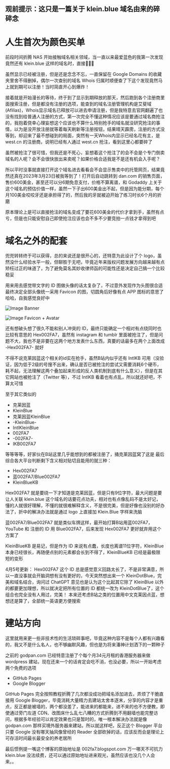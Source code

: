 <!-- ##{"timestamp":1680075000}## -->

## 观前提示：这只是一篇关于 klein.blue 域名由来的碎碎念

# 人生首次为颜色买单
前段时间折腾 NAS 开始接触域名相关领域，当一直以来最爱蓝色的我第一次发现竟然还有 klein.blue 这样的域名时，直接🤩🤩🤩

虽然显示已经被注册，但是还是念念不忘，一直保留在 Google Domains 的收藏夹里舍不得删掉，偶尔一次查别的域名 Whois 归属时顺便查了下这个发现竟然马上就到期可以注册！当时简直开心到爆炸！

接着就是开始漫长的等待，终于到了显示到期释放的那天，然后跑到各个注册商里面搜索注册，但是都没有注册的选项，能查到的域名注册管理机构是艾斐域 (Afilias)，Whois显示域名已释放可以进去申请注册，但是我特意去官网翻遍了也没有找到给普通人注册的方式，第一次完全不懂这种情况应该是要通过域名商抢注的，我抱着侥幸心理妄想这个应该也不算什么特别抢手的域名就没研究抢注的事情，以为是没开放注册就等着每天刷新等注册按钮，结果晴天霹雳，注册的方式没等到，却迎来了最不想碰到的局面，突然有一天Whois内显示已经名花有主，是 west.cn 的注册商，说明已经有人通过 west.cn 抢注，看到这里心都要碎了

虽然被抢注了很可惜，但我还是不死心，妄想着这个抢注了的会不会是个专门倒卖域名的人呢？会不会很快放出来卖呢？如果价格合适我是不是还有机会入手呢？

所以平时没事就直接打开这个域名进去看看会不会显示售卖中的托管网页，结果竟然还真在2023年3月23日被我等到了！打开后自动跳转到 dan.com 的销售页面，售价600美金，甚至还可以分6期免息支付，价格不算离谱，和 Godaddy 上关于这个域名的预估价值一样，虽然一下子出600美金出不起，但是因为能分期，每个月100美金咬咬牙还是承担得了的，然后我的牙就被迫开始了练习时长6个月的折磨

原本理论上是可以直接抢注的域名变成了要花600美金的代价才拿到手，虽然有点亏，但是也只能安慰自己即使抢注应该也会不多不少要竞拍一点钱才拿得到吧

# 域名之外的配套
兜兜转转终于可以获得，总的来说还是很开心的，还特意为此设计了个 logo，虽然没什么经验水平一般，但聊胜于无吧，毕竟近年来版权问题发展方向越来越有点矫枉过正的味道了，为了避免莫名其妙收律师函的可能性还是决定自己搞一个比较稳妥

用来用去感觉带文字的 ID 图做头像的话太复杂了，不过意外发现作为头图很合适
最终决定全部头像统一采用 Favicon 的图，切圆角后好像有点 APP 图标的意思了哈哈，自我感觉良好中

![Image](https://github.com/user-attachments/assets/d18cce9b-b169-4635-8b0b-2f51bb6a3425)
Banner

![Image](https://github.com/user-attachments/assets/15b89e65-3cfc-40f9-96a5-b3f497bd8f0e)
Favicon + Avatar

还有想破头想了很久不能和别人冲突的 ID，最终只能确定一个相对有点绕同时也比较有意思的 Hex002FA7，虽然有 instagram 和 tumblr 里面被抢注了，但是问题不大，我也不是非要在这两个地方发表什么东西，真要的话最多在两个上面改成 -Hex002FA7- 就好

不得不说克莱因蓝这个相关的id实在抢手，虽然B站内似乎还有 IntlKB 可用（没验证，因为低于2级的号搜不出来，确认是否已被抢注的尝试又需要消耗6个硬币，耗不起，无法理解这两个叠加起来形成的反人类机制到底有什么意义），但是在其它网站也被抢注了（Twitter 等），不过 IntlKB 看着也有点乱，所以就还好吧，不算太可惜

至于其它类似的

- 克莱因蓝
- KleinBlue
- 克莱因蓝KleinBlue
- -KleinBlue-
- IntlKleinBlue
- 002FA7
- -002FA7-
- IKB002FA7

等等等等，好家伙在B站这里几乎能想到的都被注册了，捅克莱因蓝窝了这是
最后综合各大平台判断剩下含义相对贴切且能用的就三种：

- Hex002FA7
- 蓝002FA7/Blue002FA7
- KleinBlueKB

Hex002FA7 就是要绕一下才知道是克莱因蓝，但是只有9位字符，最大问题是要让人关联 klein.blue 这个域名的话要花点功夫，相对也有点像乱码不是太好记，懂的人就很好理解，不懂的就很难解释含义，不是很完美，但是好像也没别的好办法了，折中的解决办法就是通过 logo 上直接加 Klein.Blue 字样来洗脑

蓝002FA7/Blue002FA7 就是类似车牌这样，最开始打算B站用蓝002FA7，YouTube 和 注册的 ID 用 Blue002FA7，后来发现 Hex002FA7 更好就弃用这个方案了

KleinBlueKB 是易记，但是作为 ID 来说有点蠢，长度也离谱11位字符，KleinBlue 本身已经很长，再随便点别的元素都会长到不得了，KleinBlueKB 已经是最极限短的变形

4月5号更新：
Hex002FA7 这个 ID 总是感觉意义回路太长了，不是非常满意，所以一直没事就会开脑洞想有没有更好的，今天突然想出来一个 KleinDotBlue，完美和域名结合，询问过 ChatGPT 意见也是认为这个比起其它除了 KleinBlue 以外的都要更加理想，所以就决定把所有位置的 ID 都统一改为 KleinDotBlue了，这个组合也完全没有人用过，完美！
本来还考虑B站之类的位置用中文克莱因点蓝，想想还是算了，全部统一英语更方便搜索

# 建站方向
这里就用来更一些非技术性的生活琐碎事吧，毕竟这种内容不是每个人都有兴趣看的，我又不是什么名人，也不够幽默风趣，但也是为将来潘神计划洒下的一颗种子

之前的 godpan.com 已经特意注册了个每个月34元月租的香港服务器来做 wordpress 建站，现在还来一个的话肯定会吃不消，也没必要，所以一开始考虑两个免费的选项

- GitHub Pages
- Google Blogger

GitHub Pages 完全按照教程折腾了几次都没成功把域名添加进去，弄烦了干脆直接用 Google Blogger，毕竟消耗大量精力去建站太舍本逐末，分享的内容才是重点，反正都是被墙的，两个都没差了，能进来的都能来，进不来的也不方便教，即使通过旁门左道 CDN、改图床什么乱七八糟的方式折腾到不用翻墙也能完整访问，根据多年经验可以肯定效果也只是暂时的，唯一根本解决办法就是像 godpan.com 那样买境外服务器来建站，所以就这样吧，反正这个 Blogger 平台只要 Google 没有哪天抽风像曾经的 Reader 全部砍掉的话，应该反而会是理论上可存活时间最长最安全的养老居所

最后惯例提一嘴这个博客的原始地址是 002fa7.blogspot.com
万一哪天不可抗力 klein.blue 没法续费，还可以通过原始地址进来观光，虽然应该也没几个人会来。。
